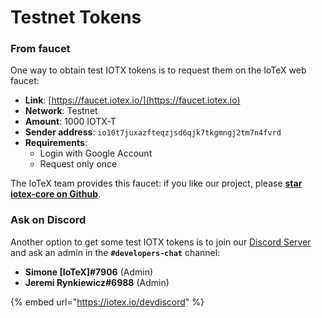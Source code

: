 # Testnet Tokens

### From faucet

One way to obtain test IOTX tokens is to request them on the IoTeX web faucet:

* **Link**: [https://faucet.iotex.io/](https://faucet.iotex.io)
* **Network**: Testnet
* **Amount**: 1000 IOTX-T
* **Sender address**: `io10t7juxazfteqzjsd6qjk7tkgmngj2tm7n4fvrd`
* **Requirements**:
  * Login with Google Account
  * Request only once

The IoTeX team provides this faucet: if you like our project, please [**star iotex-core on Github**](https://github.com/iotexproject/iotex-core).

### Ask on Discord

Another option to get some test IOTX tokens is to join our [Discord Server](https://iotex.io/devdiscord) and ask an admin in the **`#developers-chat`** channel:

* **Simone \[IoTeX]#7906** (Admin)
* **Jeremi Rynkiewicz#6988** (Admin)

{% embed url="https://iotex.io/devdiscord" %}
